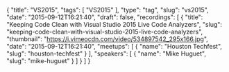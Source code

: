 {
  "title": "VS2015",
  "tags": [
    "VS2015"
  ],
  "type": "tag",
  "slug": "vs2015",
  "date": "2015-09-12T16:21:40",
  "draft": false,
  "recordings": [
    {
      "title": "Keeping Code Clean with Visual Studio 2015 Live Code Analyzers",
      "slug": "keeping-code-clean-with-visual-studio-2015-live-code-analyzers",
      "thumbnail": "https://i.vimeocdn.com/video/534897542_295x166.jpg",
      "date": "2015-09-12T16:21:40",
      "meetups": [
        {
          "name": "Houston Techfest",
          "slug": "houston-techfest"
        }
      ],
      "speakers": [
        {
          "name": "Mike Huguet",
          "slug": "mike-huguet"
        }
      ]
    }
  ]
}
